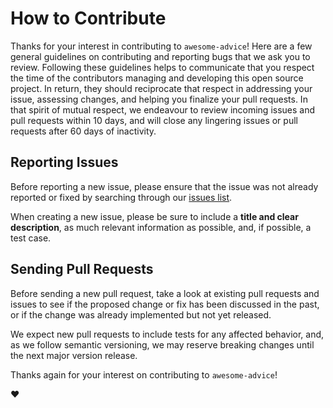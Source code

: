 # How to Contribute

Thanks for your interest in contributing to `awesome-advice`! Here are a few
general guidelines on contributing and reporting bugs that we ask you to review.
Following these guidelines helps to communicate that you respect the time of the
contributors managing and developing this open source project. In return, they
should reciprocate that respect in addressing your issue, assessing changes, and
helping you finalize your pull requests. In that spirit of mutual respect, we
endeavour to review incoming issues and pull requests within 10 days, and will
close any lingering issues or pull requests after 60 days of inactivity.

## Reporting Issues

Before reporting a new issue, please ensure that the issue was not already
reported or fixed by searching through our
[issues list](https://github.csnzoo.com/wayfair/repo_name/issues).

When creating a new issue, please be sure to include a **title and clear
description**, as much relevant information as possible, and, if possible, a
test case.

## Sending Pull Requests

Before sending a new pull request, take a look at existing pull requests and
issues to see if the proposed change or fix has been discussed in the past, or
if the change was already implemented but not yet released.

We expect new pull requests to include tests for any affected behavior, and, as
we follow semantic versioning, we may reserve breaking changes until the next
major version release.

Thanks again for your interest on contributing to `awesome-advice`!

:heart: